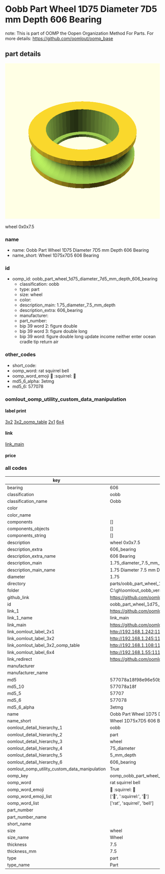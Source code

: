 # Oobb Part Wheel 1D75 Diameter 7D5 mm Depth 606 Bearing  

note: This is part of OOMP the Oopen Organization Method For Parts. For more details: https://github.com/oomlout/oomp_base

##  part details
  

[![](3dpr.png)](3dpr.png)

wheel 0x0x7.5



### name
* name: Oobb Part Wheel 1D75 Diameter 7D5 mm Depth 606 Bearing
* name_short: Wheel 1D75x7D5 606 Bearing
### id
* oomp_id: oobb_part_wheel_1d75_diameter_7d5_mm_depth_606_bearing
  * classification: oobb
  * type: part
  * size: wheel
  * color: 
  * description_main: 1.75_diameter_7.5_mm_depth
  * description_extra: 606_bearing
  * manufacturer: 
  * part_number: 
  * bip 39 word 2: figure double
  * bip 39 word 3: figure double long
  * bip 39 word: figure double long update income neither enter ocean cradle tip return air

### other_codes
* short_code: 
* oomp_word: rat squirrel bell
* oomp_word_emoji :rat: :squirrel: :bell:
* md5_6_alpha: 3etmg
* md5_6: 577078






### oomlout_oomp_utility_custom_data_manipulation
#### label print
[3x2](http://192.168.1.245:1112/?label=oomp%203etmg)
[3x2_oomp_table](http://192.168.1.108:1112/?label=oomp%203etmg)
[2x1](http://192.168.1.242:1112/?label=oomp%203etmg)
[6x4](http://192.168.1.55:1112/?label=oomp%203etmg)    

#### link

[link_main](https://github.com/oomlout/oomlout_oobb_version_4_generated_parts/tree/main/navigation_oomp/oobb/part/wheel/1.75_diameter_7.5_mm_depth/606_bearing/part)                              

#### price







### all codes 
| key | value |  
| --- | --- |  
| bearing | 606 |  
| classification | oobb |  
| classification_name | Oobb |  
| color |  |  
| color_name |  |  
| components | [] |  
| components_objects | [] |  
| components_string | [] |  
| description | wheel 0x0x7.5 |  
| description_extra | 606_bearing |  
| description_extra_name | 606 Bearing |  
| description_main | 1.75_diameter_7.5_mm_depth |  
| description_main_name | 1.75 Diameter 7.5 mm Depth |  
| diameter | 1.75 |  
| directory | parts/oobb_part_wheel_1d75_diameter_7d5_mm_depth_606_bearing |  
| folder | C:\gh\oomlout_oobb_version_4_generated_parts\parts\oobb_part_wheel_1d75_diameter_7d5_mm_depth_606_bearing |  
| github_link | https://github.com/oomlout/oomlout_oomp_part_src/tree/main/parts/oobb_part_wheel_1d75_diameter_7d5_mm_depth_606_bearing |  
| id | oobb_part_wheel_1d75_diameter_7d5_mm_depth_606_bearing |  
| link_1 | https://github.com/oomlout/oomlout_oobb_version_4_generated_parts/tree/main/navigation_oomp/oobb/part/wheel/1.75_diameter_7.5_mm_depth/606_bearing/part |  
| link_1_name | link_main |  
| link_main | https://github.com/oomlout/oomlout_oobb_version_4_generated_parts/tree/main/navigation_oomp/oobb/part/wheel/1.75_diameter_7.5_mm_depth/606_bearing/part |  
| link_oomlout_label_2x1 | http://192.168.1.242:1112/?label=oomp%203etmg |  
| link_oomlout_label_3x2 | http://192.168.1.245:1112/?label=oomp%203etmg |  
| link_oomlout_label_3x2_oomp_table | http://192.168.1.108:1112/?label=oomp%203etmg |  
| link_oomlout_label_6x4 | http://192.168.1.55:1112/?label=oomp%203etmg |  
| link_redirect | https://github.com/oomlout/oomlout_oobb_version_4_generated_parts/tree/main/parts/oobb_wheel_1d75_7d5_606 |  
| manufacturer |  |  
| manufacturer_name |  |  
| md5 | 577078a18f98e96e50b94ee907906ab0 |  
| md5_10 | 577078a18f |  
| md5_5 | 57707 |  
| md5_6 | 577078 |  
| md5_6_alpha | 3etmg |  
| name | Oobb Part Wheel 1D75 Diameter 7D5 mm Depth 606 Bearing |  
| name_short | Wheel 1D75x7D5 606 Bearing |  
| oomlout_detail_hierarchy_1 | oobb |  
| oomlout_detail_hierarchy_2 | part |  
| oomlout_detail_hierarchy_3 | wheel |  
| oomlout_detail_hierarchy_4 | 75_diameter |  
| oomlout_detail_hierarchy_5 | 5_mm_depth |  
| oomlout_detail_hierarchy_6 | 606_bearing |  
| oomlout_oomp_utility_custom_data_manipulation | True |  
| oomp_key | oomp_oobb_part_wheel_1d75_diameter_7d5_mm_depth_606_bearing |  
| oomp_word | rat squirrel bell |  
| oomp_word_emoji | :rat: :squirrel: :bell: |  
| oomp_word_emoji_list | [':rat:', ':squirrel:', ':bell:'] |  
| oomp_word_list | ['rat', 'squirrel', 'bell'] |  
| part_number |  |  
| part_number_name |  |  
| short_name |  |  
| size | wheel |  
| size_name | Wheel |  
| thickness | 7.5 |  
| thickness_mm | 7.5 |  
| type | part |  
| type_name | Part |  
